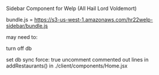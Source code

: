 Sidebar Component for Welp (All Hail Lord Voldemort)



bundle.js = https://s3-us-west-1.amazonaws.com/hr22welp-sidebar/bundle.js



may need to:

turn off db

set db sync force: true
uncomment commented out lines in addRestaurants() in ./client/components/Home.jsx
